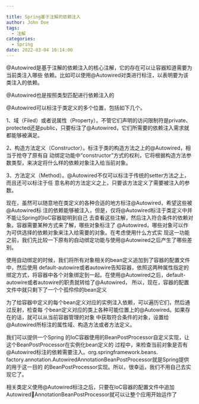 ```yaml
---

title: Spring基于注解的依赖注入
author: John Doe
tags:
  - 注解
categories:
  - Spring
date: 2022-03-04 16:14:00
---
```


@Autowired是基于注解的依赖注入的核心注解，它的存在可以让容器知道需要为当前类注入哪些
依赖。比如可以使用@Autowired对类进行标注，以表明要为该类注入的依赖。

@Autowired也是按照类型匹配进行依赖注入的

@Autowired可以标注于类定义的多个位置，包括如下几个。

1、域（Filed）或者说属性（Property）。不管它们声明的访问限制符是private、protected还是public，只要标注了@Autowired，它们所需要的依赖注入需求就都能够被满足。

2、构造方法定义（Constructor）。标注于类的构造方法之上的@Autowired，相当于抢夺了原有自
动绑定功能中“constructor”方式的权利，它将根据构造方法参数类型，来决定将什么样的依赖对象注入给当前对象。

3、方法定义（Method）。@Autowired不仅可以标注于传统的setter方法之上，而且还可以标注于任
意名称的方法定义之上，只要该方法定义了需要被注入的参数。

现在，虽然可以随意地在类定义的各种合适的地方标注@Autowired，希望这些被@Autowired标
注的依赖能够被注入，但是，仅将@Autowired标注于类定义中并不能让Spring的IoC容器聪明到自己
去查看这些注解，然后注入符合条件的依赖对象。容器需要某种方式来了解，哪些对象标注了
@Autowired，哪些对象可以作为可供选择的依赖对象来注入给需要的对象。在考虑使用什么方式实
现这一功能之前，我们先比较一下原有的自动绑定功能与使用@Autowired之后产生了哪些差别。

使用自动绑定的时候，我们将所有对象相关的bean定义追加到了容器的配置文件中，然后使用
default-autowire或者autowire告知容器，依照这两种属性指定的绑定方式，将容器中各个对象绑定到一起。在使用@Autowired之后，default-autowire或者autowire的职责就转给了@Autowired，
所以，现在，容器的配置文件中就只剩下了一个个孤伶伶的bean定义

为了给容器中定义的每个bean定义对应的实例注入依赖，可以遍历它们，然后通过反射，检查每
个bean定义对应的类上各种可能位置上的@Autowired。如果存在的话，就可以从当前容器管理的对象
中获取符合条件的对象，设置给@Autowired所标注的属性域、构造方法或者方法定义。

我们可以提供一个Spring
的IoC容器使用的BeanPostProcessor自定义实现，让这个BeanPostProcessor在实例化bean定义的
过程中，来检查当前对象是否有@Autowired标注的依赖需要注入。org.springframework.beans. 
factory.annotation.AutowiredAnnotationBeanPostProcessor就是Spring提供的用于这一目的
的BeanPostProcessor实现。所以，很幸运，我们不用自己去实现它了。

相关类定义使用@Autowired标注之后，只要在IoC容器的配置文件中追加AutowiredAnnotationBeanPostProcessor就可以让整个应用开始运作了

